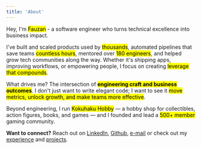 ```yaml
---
title: 'About'
---
```


Hey, I'm <mark>Fauzan</mark> - a software engineer who turns technical excellence into business impact.

I've built and scaled products used by <mark>thousands</mark>, automated pipelines that save teams <mark>countless hours</mark>, mentored over <mark>180 engineers</mark>, and helped grow tech communities along the way. Whether it's shipping apps, improving workflows, or empowering people, I focus on creating <mark>leverage that compounds</mark>.

What drives me? The intersection of <mark>**engineering craft and business outcomes**</mark>. I don't just want to write elegant code; I want to see it <mark>move metrics, unlock growth, and make teams more effective</mark>.

Beyond engineering, I run <mark>Kokuhaku Hobby</mark> — a hobby shop for collectibles, action figures, books, and games — and I founded and lead a <mark>500+ member</mark> gaming community.

**Want to connect?** Reach out on <a href="https://www.linkedin.com/in/fauzan-fathurrahman/" target="_blank" rel="noopener noreferrer">LinkedIn</a>, <a href="https://github.com/favzqn" target="_blank" rel="noopener noreferrer">Github</a>, <a href="mailto:fauzan08fauzan@gmail.com">e-mail</a> or check out my [experience](/experience) and [projects](/projects).